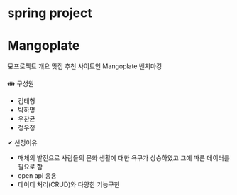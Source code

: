 # spring project

# Mangoplate

💻프로젝트 개요
맛집 추천 사이트인 Mangoplate 벤치마킹

👪 구성원
- 김태형
- 박하명
- 우찬균
- 정우정

✔ 선정이유
- 매체의 발전으로 사람들의 문화 생활에 대한 욕구가 상승하였고 그에 따른 데이터를 필요로 함
- open api 응용
- 데이터 처리(CRUD)와 다양한 기능구현
